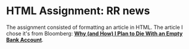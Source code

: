 # HTML Assignment: RR news

The assignment consisted of formatting an article in HTML. The article I chose it's from Bloomberg: **[Why (and How) I Plan to Die With an Empty Bank Account](https://www.bloomberg.com/opinion/articles/2020-10-03/why-and-how-i-plan-to-die-with-an-empty-bank-account)**.